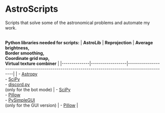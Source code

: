 # AstroScripts
Scripts that solve some of the astronomical problems and automate my work.

<br>**Python libraries needed for scripts:**
| **AstroLib** | **Reprojection** | **Average brightness,<br>Border smoothing,<br>Coordinate grid map,<br>Virtual texture combiner** |
|--------------|------------------|--------------------------------------------------------------------------------------------------|
| - [Astropy](https://docs.astropy.org/)<br>- [SciPy](https://www.scipy.org/)<br>- [discord.py](https://discordpy.readthedocs.io/)<br>(only for the bot mode) | - [SciPy](https://www.scipy.org/)<br>- [Pillow](https://pillow.readthedocs.io/)<br>- [PySimpleGUI](https://pysimplegui.readthedocs.io/)<br>(only for the GUI version) | - [Pillow](https://pillow.readthedocs.io/) |